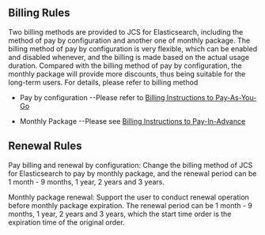 ## Billing Rules

Two billing methods are provided to JCS for Elasticsearch, including the method of pay by configuration and another one of monthly package. The billing method of pay by configuration is very flexible, which can be enabled and disabled whenever, and the billing is made based on the actual usage duration. Compared with the billing method of pay by configuration, the monthly package will provide more discounts, thus being suitable for the long-term users. For details, please refer to billing method

- Pay by configuration --Please refer to [Billing Instructions to Pay-As-You-Go](https://docs.jdcloud.com/en/billing/postpay)

- Monthly Package --Please see [Billing Instructions to Pay-In-Advance](https://docs.jdcloud.com/en/billing/prepay)

## Renewal Rules

Pay billing and renewal by configuration: Change the billing method of JCS for Elasticsearch to pay by monthly package, and the renewal period can be 1 month - 9 months, 1 year, 2 years and 3 years.</br>

Monthly package renewal: Support the user to conduct renewal operation before monthly package expiration. The renewal period can be 1 month - 9 months, 1 year, 2 years and 3 years, which the start time order is the expiration time of the original order.

